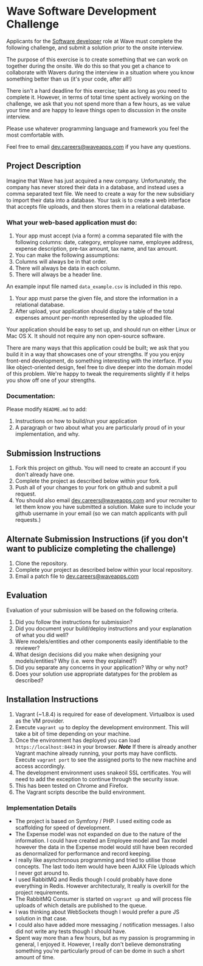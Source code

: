 # Wave Software Development Challenge
Applicants for the [Software developer](https://wave.bamboohr.co.uk/jobs/view.php?id=1) role at Wave must complete the following challenge, and submit a solution prior to the onsite interview. 

The purpose of this exercise is to create something that we can work on together during the onsite. We do this so that you get a chance to collaborate with Wavers during the interview in a situation where you know something better than us (it's your code, after all!) 

There isn't a hard deadline for this exercise; take as long as you need to complete it. However, in terms of total time spent actively working on the challenge, we ask that you not spend more than a few hours, as we value your time and are happy to leave things open to discussion in the onsite interview.

Please use whatever programming language and framework you feel the most comfortable with.

Feel free to email [dev.careers@waveapps.com](dev.careers@waveapps.com) if you have any questions.

## Project Description
Imagine that Wave has just acquired a new company. Unfortunately, the company has never stored their data in a database, and instead uses a comma separated text file. We need to create a way for the new subsidiary to import their data into a database. Your task is to create a web interface that accepts file uploads, and then stores them in a relational database.

### What your web-based application must do:

1. Your app must accept (via a form) a comma separated file with the following columns: date, category, employee name, employee address, expense description, pre-tax amount, tax name, and tax amount.
1. You can make the following assumptions:
 1. Columns will always be in that order.
 2. There will always be data in each column.
 3. There will always be a header line.

 An example input file named `data_example.csv` is included in this repo.

1. Your app must parse the given file, and store the information in a relational database.
1. After upload, your application should display a table of the total expenses amount per-month represented by the uploaded file.

Your application should be easy to set up, and should run on either Linux or Mac OS X. It should not require any non open-source software.

There are many ways that this application could be built; we ask that you build it in a way that showcases one of your strengths. If you you enjoy front-end development, do something interesting with the interface. If you like object-oriented design, feel free to dive deeper into the domain model of this problem. We're happy to tweak the requirements slightly if it helps you show off one of your strengths.

### Documentation:

Please modify `README.md` to add:

1. Instructions on how to build/run your application
1. A paragraph or two about what you are particularly proud of in your implementation, and why.

## Submission Instructions

1. Fork this project on github. You will need to create an account if you don't already have one.
1. Complete the project as described below within your fork.
1. Push all of your changes to your fork on github and submit a pull request. 
1. You should also email [dev.careers@waveapps.com](dev.careers@waveapps.com) and your recruiter to let them know you have submitted a solution. Make sure to include your github username in your email (so we can match applicants with pull requests.)

## Alternate Submission Instructions (if you don't want to publicize completing the challenge)
1. Clone the repository.
1. Complete your project as described below within your local repository.
1. Email a patch file to [dev.careers@waveapps.com](dev.careers@waveapps.com)

## Evaluation
Evaluation of your submission will be based on the following criteria. 

1. Did you follow the instructions for submission? 
1. Did you document your build/deploy instructions and your explanation of what you did well?
1. Were models/entities and other components easily identifiable to the reviewer? 
1. What design decisions did you make when designing your models/entities? Why (i.e. were they explained?)
1. Did you separate any concerns in your application? Why or why not?
1. Does your solution use appropriate datatypes for the problem as described? 

## Installation Instructions
1. Vagrant (~1.8.4) is required for ease of development. Virtualbox is used as the VM provider.
1. Execute `vagrant up` to deploy the development environment. This will take a bit of time depending on your machine.
1. Once the environment has deployed you can load `https://localhost:8443` in your browser. ***Note*** If there is already another Vagrant machine already running, your ports may have conflicts. Execute `vagrant port` to see the assigned ports to the new machine and access accordingly.
1. The development environment uses snakeoil SSL certificates. You will need to add the exception to continue through the security issue.
1. This has been tested on Chrome and Firefox.
1. The Vagrant scripts describe the build environment. 

### Implementation Details
- The project is based on Symfony / PHP. I used exiting code as scaffolding for speed of development. 
- The Expense model was not expanded on due to the nature of the information. I could have created an Employee model and Tax model however the data in the Expense model would still have been recorded as denormalized for performance and record keeping.
- I really like asynchronous programming and tried to utilise those concepts. The last todo item would have been AJAX File Uploads which I never got around to. 
- I used RabbitMQ and Redis though I could probably have done everything in Redis. However architecturaly, It really is overkill for the project requirements.
- The RabbitMQ Consumer is started on `vagrant up` and will process file uploads of which details are published to the queue. 
- I was thinking about WebSockets though I would prefer a pure JS solution in that case. 
- I could also have added more messaging / notification messages. I also did not write any tests though I should have.
- Spent way more than a few hours, but as my passion is programming in general, I enjoyed it. However, I really don't believe demonstrating something you're particularly proud of can be dome in such a short amount of time.
    
